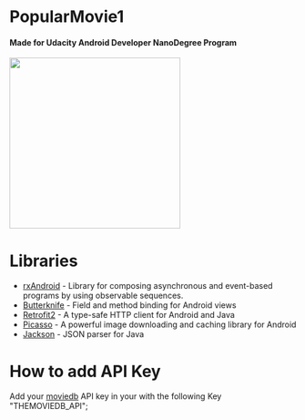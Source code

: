 # PopularMovie1

#### Made for Udacity Android Developer NanoDegree Program

<img src="https://github.com/soundlicious/PopularMovie1/blob/master/Previews/PopularMovie1.gif?raw=true" width="300"/>

# Libraries
* [rxAndroid](https://github.com/ReactiveX/RxAndroid) - Library for composing asynchronous and event-based programs by using observable sequences.
* [Butterknife](https://jakewharton.github.io/butterknife/) - Field and method binding for Android views
* [Retrofit2](http://square.github.io/retrofit/) - A type-safe HTTP client for Android and Java
* [Picasso](https://square.github.io/picasso/) - A powerful image downloading and caching library for Android
* [Jackson](https://github.com/FasterXML/jackson) - JSON parser for Java
# How to add API Key
Add your [moviedb](https://www.themoviedb.org/) API key in your with the following Key "THEMOVIEDB_API";
